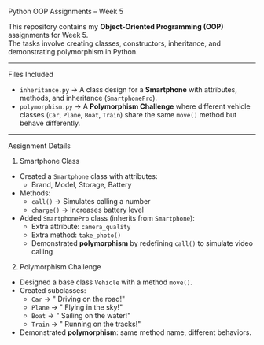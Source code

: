  Python OOP Assignments – Week 5

This repository contains my **Object-Oriented Programming (OOP)** assignments for Week 5.  
The tasks involve creating classes, constructors, inheritance, and demonstrating polymorphism in Python.  

---

 Files Included
- `inheritance.py` → A class design for a **Smartphone** with attributes, methods, and inheritance (`SmartphonePro`).
- `polymorphism.py` → A **Polymorphism Challenge** where different vehicle classes (`Car`, `Plane`, `Boat`, `Train`) share the same `move()` method but behave differently.

---

 Assignment Details
 1. Smartphone Class
- Created a `Smartphone` class with attributes:
  - Brand, Model, Storage, Battery
- Methods:
  - `call()` → Simulates calling a number   
  - `charge()` → Increases battery level   
- Added `SmartphonePro` class (inherits from `Smartphone`):
  - Extra attribute: `camera_quality`  
  - Extra method: `take_photo()` 
  - Demonstrated **polymorphism** by redefining `call()` to simulate video calling  

2. Polymorphism Challenge
- Designed a base class `Vehicle` with a method `move()`.
- Created subclasses:
  - `Car` → " Driving on the road!"
  - `Plane` → " Flying in the sky!"
  - `Boat` → " Sailing on the water!"
  - `Train` → " Running on the tracks!"
- Demonstrated **polymorphism**: same method name, different behaviors.


